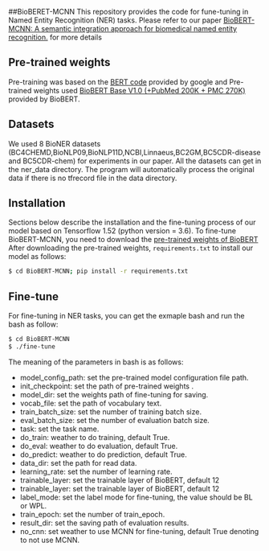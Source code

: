 ##BioBERET-MCNN
This repository provides the code for fune-tuning in Named Entity Recognition (NER) tasks.
Please refer to our paper [BioBERT-MCNN: A semantic integration approach for biomedical named entity recognition.](https://XXX) for more details

## Pre-trained weights
Pre-training was based on the [BERT code](https://github.com/google-research/bert) provided by google and Pre-trained weights used [BioBERT Base V1.0 (+PubMed 200K + PMC 270K)](https://github.com/dmis-lab/biobert) provided by BioBERT.

##  Datasets
We used 8 BioNER datasets (BC4CHEMD,BioNLP09,BioNLP11D,NCBI,Linnaeus,BC2GM,BC5CDR-disease and BC5CDR-chem) for experiments in our paper. All the datasets can get in the ner_data directory.
The program will automatically process the original data if there is no tfrecord file in the data directory.  

## Installation
Sections below describe the installation and the fine-tuning process of our model based on Tensorflow 1.52 (python version = 3.6).
To fine-tune BioBERT-MCNN, you need to download the  [pre-trained weights of BioBERT](https://github.com/dmis-lab/biobert)
After downloading the pre-trained weights, `requirements.txt` to install our model as follows:
```bash
$ cd BioBERT-MCNN; pip install -r requirements.txt
```

## Fine-tune 
For fine-tuning in NER tasks, you can get the exmaple bash and run the bash as follow:
```bash
$ cd BioBERT-MCNN
$ ./fine-tune
```
The meaning of the parameters in bash is as follows:
* model_config_path: set the pre-trained model configuration file path.
* init_checkpoint: set the path of pre-trained weights .
* model_dir: set the weights path of fine-tuning for saving.
* vocab_file: set the path of vocabulary text.
* train_batch_size: set the number of training batch size.
* eval_batch_size: set the number of evaluation batch size.
* task: set the task name.
* do_train: weather to do training, default True.
* do_eval: weather to do evaluation, default True.
* do_predict: weather to do prediction, default True.
* data_dir: set the path for read data.
* learning_rate: set the number of learning rate.
* trainable_layer: set the trainable layer of BioBERT, default 12
* trainable_layer: set the trainable layer of BioBERT, default 12
* label_mode: set the label mode for fine-tuning, the value should be BL or WPL.
* train_epoch: set the number of train_epoch.
* result_dir: set the saving path of evaluation results.
* no_cnn: set weather to use MCNN for fine-tuning, default True denoting to not use MCNN.


 


